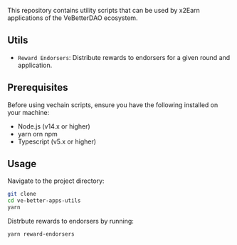 This repository contains utility scripts that can be used by x2Earn applications of the VeBetterDAO ecosystem.

## Utils

- `Reward Endorsers`: Distribute rewards to endorsers for a given round and application.

## Prerequisites

Before using vechain scripts, ensure you have the following installed on your machine:

- Node.js (v14.x or higher)
- yarn orn npm
- Typescript (v5.x or higher)

## Usage

Navigate to the project directory:

```bash
git clone
cd ve-better-apps-utils
yarn
```

Distrbute rewards to endorsers by running:

```bash
yarn reward-endorsers
```
